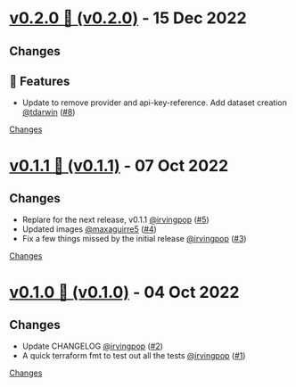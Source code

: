 <a name="v0.2.0"></a>
# [v0.2.0 🌈 (v0.2.0)](https://github.com/honeycombio/terraform-honeycombio-refinery-starter-pack/releases/tag/v0.2.0) - 15 Dec 2022

## Changes

## 🚀 Features

- Update to remove provider and api-key-reference. Add dataset creation [@tdarwin](https://github.com/tdarwin) ([#8](https://github.com/honeycombio/terraform-honeycombio-refinery-starter-pack/issues/8))


[Changes][v0.2.0]


<a name="v0.1.1"></a>
# [v0.1.1 🌈 (v0.1.1)](https://github.com/honeycombio/terraform-honeycombio-refinery-starter-pack/releases/tag/v0.1.1) - 07 Oct 2022

## Changes

- Replare for the next release, v0.1.1 [@irvingpop](https://github.com/irvingpop) ([#5](https://github.com/honeycombio/terraform-honeycombio-refinery-starter-pack/issues/5))
- Updated images [@maxaguirre5](https://github.com/maxaguirre5) ([#4](https://github.com/honeycombio/terraform-honeycombio-refinery-starter-pack/issues/4))
- Fix a few things missed by the initial release [@irvingpop](https://github.com/irvingpop) ([#3](https://github.com/honeycombio/terraform-honeycombio-refinery-starter-pack/issues/3))


[Changes][v0.1.1]


<a name="v0.1.0"></a>
# [v0.1.0 🌈 (v0.1.0)](https://github.com/honeycombio/terraform-honeycombio-refinery-starter-pack/releases/tag/v0.1.0) - 04 Oct 2022

## Changes

- Update CHANGELOG [@irvingpop](https://github.com/irvingpop) ([#2](https://github.com/honeycombio/terraform-honeycombio-refinery-starter-pack/issues/2))
- A quick terraform fmt to test out all the tests [@irvingpop](https://github.com/irvingpop) ([#1](https://github.com/honeycombio/terraform-honeycombio-refinery-starter-pack/issues/1))


[Changes][v0.1.0]


[v0.2.0]: https://github.com/honeycombio/terraform-honeycombio-refinery-starter-pack/compare/v0.1.1...v0.2.0
[v0.1.1]: https://github.com/honeycombio/terraform-honeycombio-refinery-starter-pack/compare/v0.1.0...v0.1.1
[v0.1.0]: https://github.com/honeycombio/terraform-honeycombio-refinery-starter-pack/tree/v0.1.0

<!-- Generated by https://github.com/rhysd/changelog-from-release v3.5.1 -->
